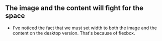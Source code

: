 ## The image and the content will fight for the space

- I've noticed the fact that we must set width to both the image and the content on the desktop version. That's because of flexbox.